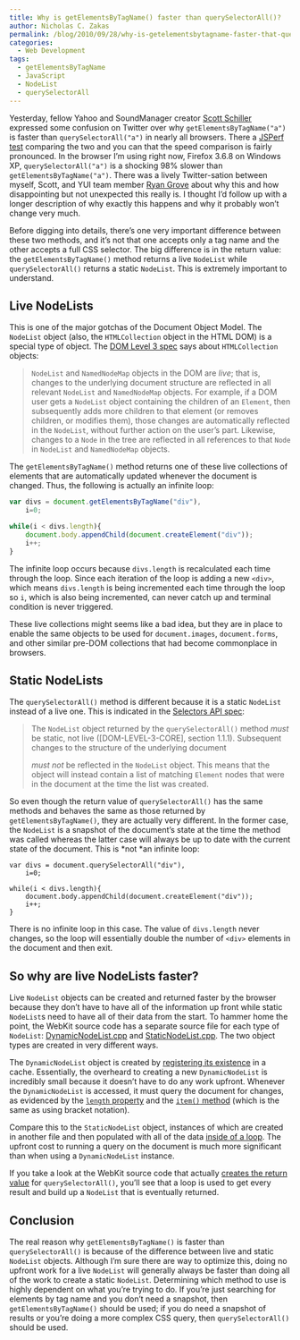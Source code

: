 ```yaml
---
title: Why is getElementsByTagName() faster than querySelectorAll()?
author: Nicholas C. Zakas
permalink: /blog/2010/09/28/why-is-getelementsbytagname-faster-that-queryselectorall/
categories:
  - Web Development
tags:
  - getElementsByTagName
  - JavaScript
  - NodeList
  - querySelectorAll
---
```

Yesterday, fellow Yahoo and SoundManager creator [Scott Schiller][1] expressed some confusion on Twitter over why `getElementsByTagName("a")` is faster than `querySelectorAll("a")` in nearly all browsers. There a [JSPerf test][2] comparing the two and you can that the speed comparison is fairly pronounced. In the browser I&#8217;m using right now, Firefox 3.6.8 on Windows XP, `querySelectorAll("a")` is a shocking 98% slower than `getElementsByTagName("a")`. There was a lively Twitter-sation between myself, Scott, and YUI team member [Ryan Grove][3] about why this and how disappointing but not unexpected this really is. I thought I&#8217;d follow up with a longer description of why exactly this happens and why it probably won&#8217;t change very much.

Before digging into details, there&#8217;s one very important difference between these two methods, and it&#8217;s not that one accepts only a tag name and the other accepts a full CSS selector. The big difference is in the return value: the `getElementsByTagName()` method returns a live `NodeList` while `querySelectorAll()` returns a static `NodeList`. This is extremely important to understand.

## Live NodeLists

This is one of the major gotchas of the Document Object Model. The `NodeList` object (also, the `HTMLCollection` object in the HTML DOM) is a special type of object. The [DOM Level 3 spec][4] says about `HTMLCollection` objects:

> <a name="td-live"></a> `NodeList` and `NamedNodeMap` objects in the DOM are *live*; that is, changes to the underlying document structure are reflected in all relevant <span class="noxref"><code>NodeList</code></span> and <span class="noxref"><code>NamedNodeMap</code></span> objects. For example, if a DOM user gets a <span class="noxref"><code>NodeList</code></span> object containing the children of an `Element`, then subsequently adds more children to that element (or removes children, or modifies them), those changes are automatically reflected in the <span class="noxref"><code>NodeList</code></span>, without further action on the user&#8217;s part. Likewise, changes to a `Node` in the tree are reflected in all references to that <span class="noxref"><code>Node</code></span> in <span class="noxref"><code>NodeList</code></span> and <span class="noxref"><code>NamedNodeMap</code></span> objects.

The `getElementsByTagName()` method returns one of these live collections of elements that are automatically updated whenever the document is changed. Thus, the following is actually an infinite loop:

```js
var divs = document.getElementsByTagName("div"),
    i=0;

while(i < divs.length){
    document.body.appendChild(document.createElement("div"));
    i++;
}
```

The infinite loop occurs because `divs.length` is recalculated each time through the loop. Since each iteration of the loop is adding a new `<div>`, which means `divs.length` is being incremented each time through the loop so `i`, which is also being incremented, can never catch up and terminal condition is never triggered.

These live collections might seems like a bad idea, but they are in place to enable the same objects to be used for `document.images`, `document.forms`, and other similar pre-DOM collections that had become commonplace in browsers.

## Static NodeLists

The `querySelectorAll()` method is different because it is a static `NodeList` instead of a live one. This is indicated in the [Selectors API spec][5]:

> The `NodeList` object returned by the `querySelectorAll()` method <em class="ct">must</em> be static, not live (\[DOM-LEVEL-3-CORE\], section 1.1.1). Subsequent changes to the structure of the underlying document 
> 
> <em class="ct">must not</em> be reflected in the `NodeList` object. This means that the object will instead contain a list of matching `Element` nodes that were in the document at the time the list was created.

So even though the return value of `querySelectorAll()` has the same methods and behaves the same as those returned by `getElementsByTagName()`, they are actually very different. In the former case, the `NodeList` is a snapshot of the document&#8217;s state at the time the method was called whereas the latter case will always be up to date with the current state of the document. This is *not *an infinite loop:

    var divs = document.querySelectorAll("div"),
        i=0;
    
    while(i < divs.length){
        document.body.appendChild(document.createElement("div"));
        i++;
    }

There is no infinite loop in this case. The value of `divs.length` never changes, so the loop will essentially double the number of `<div>` elements in the document and then exit.

## So why are live NodeLists faster?

Live `NodeList` objects can be created and returned faster by the browser because they don&#8217;t have to have all of the information up front while static `NodeList`s need to have all of their data from the start. To hammer home the point, the WebKit source code has a separate source file for each type of `NodeList`: [DynamicNodeList.cpp][6] and [StaticNodeList.cpp][7]. The two object types are created in very different ways.

The `DynamicNodeList` object is created by [registering its existence][8] in a cache. Essentially, the overheard to creating a new `DynamicNodeList` is incredibly small because it doesn&#8217;t have to do any work upfront. Whenever the `DynamicNodeList` is accessed, it must query the document for changes, as evidenced by the [`length` property][9] and the [`item()` method][10] (which is the same as using bracket notation).

Compare this to the `StaticNodeList` object, instances of which are created in another file and then populated with all of the data [inside of a loop][11]. The upfront cost to running a query on the document is much more significant than when using a `DynamicNodeList` instance.

If you take a look at the WebKit source code that actually [creates the return value][11] for `querySelectorAll()`, you&#8217;ll see that a loop is used to get every result and build up a `NodeList` that is eventually returned.

## Conclusion

The real reason why `getElementsByTagName()` is faster than `querySelectorAll()` is because of the difference between live and static `NodeList` objects. Although I&#8217;m sure there are way to optimize this, doing no upfront work for a live `NodeList` will generally always be faster than doing all of the work to create a static `NodeList`. Determining which method to use is highly dependent on what you&#8217;re trying to do. If you&#8217;re just searching for elements by tag name and you don&#8217;t need a snapshot, then `getElementsByTagName()` should be used; if you do need a snapshot of results or you&#8217;re doing a more complex CSS query, then `querySelectorAll()` should be used.

 [1]: http://www.schillmania.com/
 [2]: http://jsperf.com/queryselectorall-vs-getelementsbytagname
 [3]: http://www.wonko.com
 [4]: http://www.w3.org/TR/DOM-Level-3-Core/core.html#td-live
 [5]: http://www.w3.org/TR/selectors-api/#queryselectorall
 [6]: http://trac.webkit.org/browser/trunk/WebCore/dom/DynamicNodeList.cpp
 [7]: http://trac.webkit.org/browser/trunk/WebCore/dom/StaticNodeList.cpp
 [8]: http://trac.webkit.org/browser/trunk/WebCore/dom/DynamicNodeList.cpp?rev=41093#L48
 [9]: http://trac.webkit.org/browser/trunk/WebCore/dom/DynamicNodeList.cpp?rev=41093#L57
 [10]: http://trac.webkit.org/browser/trunk/WebCore/dom/DynamicNodeList.cpp?rev=41093#L109
 [11]: http://trac.webkit.org/browser/trunk/WebCore/dom/SelectorNodeList.cpp?rev=41093#L61
